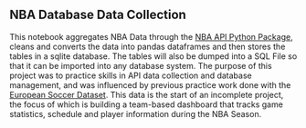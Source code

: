 ## NBA Database Data Collection

This notebook aggregates NBA Data through the [NBA API Python Package](https://pypi.org/project/nba-api/), cleans and converts the data into pandas dataframes and then stores the tables in a sqlite database. The tables will also be dumped into a SQL File so that it can be imported into any database system. The purpose of this project was to practice skills in API data collection and database management, and was influenced by previous practice work done with the [European Soccer Dataset](https://www.kaggle.com/datasets/hugomathien/soccer). This data is the start of an incomplete project, the focus of which is building a team-based dashboard that tracks game statistics, schedule and player information during the NBA Season. 
